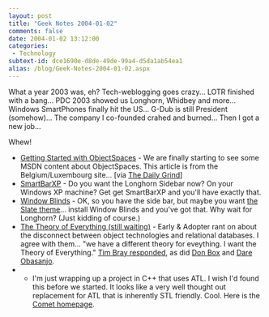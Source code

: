 ```yaml
---
layout: post
title: "Geek Notes 2004-01-02"
comments: false
date: 2004-01-02 13:12:00
categories:
 - Technology
subtext-id: dce1690e-d8de-49de-99a4-d5da1ab54ea1
alias: /blog/Geek-Notes-2004-01-02.aspx
---
```



What a year 2003 was, eh? Tech-weblogging goes crazy... LOTR finished with a bang... PDC 2003 showed us Longhorn, Whidbey and more... Windows SmartPhones finally hit the US... G-Dub is still President (somehow)... The company I co-founded crahed and burned... Then I got a new job... 

Whew! 

  * [Getting Started with ObjectSpaces](http://www.microsoft.com/belux/nl/msdn/community/columns/jtielens/objectspaces.mspx) - We are finally starting to see some MSDN content about ObjectSpaces. This article is from the Belgium/Luxembourg site... [via [The Daily Grind](http://www.larkware.com/Articles/TheDailyGrind261.html)]
  * [SmartBarXP](http://www.smartbarxp.com/cgi-bin/main.cgi?parent=main&display=news) - Do you want the Longhorn Sidebar now? On your Windows XP machine? Get get SmartBarXP and you'll have exactly that.
  * [Window Blinds](http://www.stardock.com/products/windowblinds/) - OK, so you have the side bar, but maybe you want [the Slate theme](http://wincustomize.com/skins.asp?library=1&SkinID=3665)... install Window Blinds and you've got that. Why wait for Longhorn? (Just kidding of course.)
  * [The Theory of Everything (still waiting)](http://radio.weblogs.com/0117167/2003/12/31.html#a538) - Early & Adopter rant on about the disconnect between object technologies and relational databases. I agree with them... "we have a different theory for eveything. I want the Theory of Everything." [Tim Bray responded](http://www.tbray.org/ongoing/When/200x/2003/12/31/HeWantsEverything), as did [Don Box](http://www.gotdotnet.com/team/dbox/default.aspx?key=2004-01-01T09:52:07Z) and [Dare Obasanjo](http://www.gotdotnet.com/team/dbox/default.aspx?key=2004-01-01T09:52:07Z).
  * - I'm just wrapping up a project in C++ that uses ATL. I wish I'd found this before we started. It looks like a very well thought out replacement for ATL that is inherently STL friendly. Cool. Here is the [Comet homepage](http://www.lambdasoft.dk/comet/).
